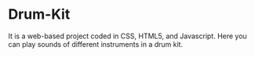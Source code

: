 # Drum-Kit 
It is a web-based project coded in CSS, HTML5, and Javascript.
Here you can play sounds of different instruments in a drum kit.
